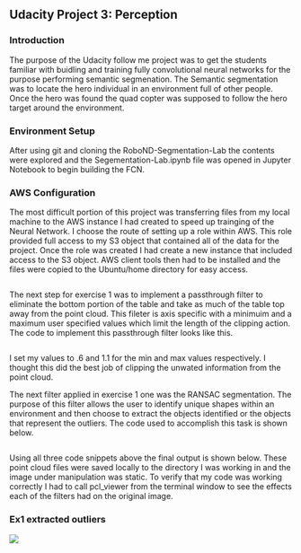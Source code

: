 ## Udacity Project 3: Perception

### Introduction  
The purpose of the Udacity follow me project was to get the students familiar with buidling and training fully convolutional neural networks for the purpose performing semantic segmenation.  The Semantic segmentation was to locate the hero individual in an environment full of other people.  Once the hero was found the quad copter was supposed to follow the hero target around the environment.  




### Environment Setup
After using git and cloning the RoboND-Segmentation-Lab the contents were explored and the Segementation-Lab.ipynb file was opened in Jupyter Notebook to begin building the FCN.

### AWS Configuration
The most difficult portion of this project was transferring files from my local machine to the AWS instance I had created to speed up trainging of the Neural Network.  I choose the route of setting up a role within AWS.  This role provided full access to my S3 object that contained all of the data for the project.  Once the role was created I had create a new instance that included access to the S3 object.  AWS client tools then had to be installed and the files were copied to the Ubuntu/home directory for easy access.  

```python


```

The next step for exercise 1 was to implement a passthrough filter to eliminate the bottom portion of the table and take as much of the table top away from the point cloud.  This fileter is axis specific with a minimuim and a maximum user specified values which limit the length of the clipping action.  The code to implement this passthrough filter looks like this.

```python

```
I set my values to .6 and 1.1 for the min and max values respectively.  I thought this did the best job of clipping the unwated information from the point cloud.

The next filter applied in exercise 1 one was the RANSAC segmentation.  The purpose of this filter allows the user to identify unique shapes within an environment and then choose to extract the objects identified or the objects that represent the outliers.  The code used to accomplish this task is shown below.

```python

```

Using all three code snippets above the final output is shown below.  These point cloud files were saved locally to the directory I was working in and the image under manipulation was static.  To verify that my code was working correctly I had to call pcl_viewer from the terminal window to see the effects each of the filters had on the original image.

### Ex1 extracted outliers

![](./pics/extracted_outliers.PNG)
